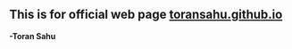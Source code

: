 ## This is for official web page [toransahu.github.io](https://toransahu.github.io)


**-Toran Sahu**
